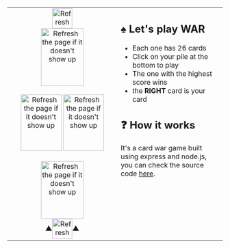 <table align=center>
  <tr>
    <td width="500" valign="top">
      <div align=center><a href="#"><img alt="Refresh the page if it doesn't show up" src="https://malki-ewg.vercel.app/player/2/score" width="47" height="47" align=center /></a></div>
      <div align=center>
        <a href="https://malki-ewg.vercel.app/play">
          <img alt="Refresh the page if it doesn't show up" src="https://malki-ewg.vercel.app/player/2/pile" width="100" height="135" align=center />
        </a>
      </div>
      <br>
      <div align=center>
        <a href="#"><img alt="Refresh the page if it doesn't show up" src="https://malki-ewg.vercel.app/player/2/card" width="95" height="132" /></a>
        <a href="#"><img alt="Refresh the page if it doesn't show up" src="https://malki-ewg.vercel.app/player/1/card" width="95" height="132" /></a>
      </div>
      <br>
      <div align=center>
        <a href="https://malki-ewg.vercel.app/play">
          <img alt="Refresh the page if it doesn't show up" src="https://malki-ewg.vercel.app/player/1/pile" width="100" height="135" align=center />
        </a>
      </div>
      <div align=center>▲<a href="#"><img alt="Refresh the page if it doesn't show up" src="https://malki-ewg.vercel.app/player/1/score" width="47" height="47" align=center /></a>▲</div>
    </td>
    <td width="500" valign="top">
      <h2>♠ Let's play WAR</h2>
      <ul>
        <li>Each one has 26 cards</li>
        <li>Click on your pile at the bottom to play</li>
        <li>The one with the highest score wins</li>
        <li>the <b>RIGHT</b> card is your card</li>
      </ul>
      <h2>❓ How it works</h2>
      <p>It's a card war game built using express and node.js, you can check the source code <a href="https://github.com/malkiii/express-war-game">here</a>.</p>
    </td>
  </tr>
</table>
